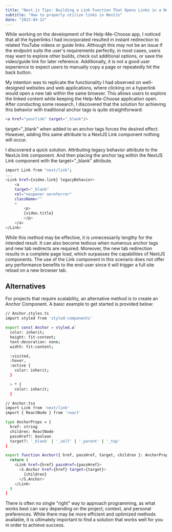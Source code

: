 ```yaml
---
title: "Next.js Tips: Building a Link Function That Opens Links in a New Tab"
subtitle: "How to properly utilize links in NextJs"
date: "2023-04-12"
---
```


<!--
https://www.eddymens.com/blog/how-to-make-a-markdown-link-open-in-another-tab -->

While working on the development of the Help-Me-Choose app, I noticed that all the hyperlinks I had incorporated resulted in instant redirection to related YouTube videos or guide links. Although this may not be an issue if the endpoint suits the user's requirements perfectly, in most cases, users may want to explore other builds, check out additional options, or save the video/guide link for later reference. Additionally, it is not a good user experience to expect users to manually copy a page or repeatedly hit the back button.

My intention was to replicate the functionality I had observed on well-designed websites and web applications, where clicking on a hyperlink would open a new tab within the same browser. This allows users to explore the linked content while keeping the Help-Me-Choose application open. After conducting some research, I discovered that the solution for achieving this behavior with traditional anchor tags is quite straightforward:

```bash
<a href="yourlink" target="_blank"/>
```

target="\_blank" when added to an anchor tags forces the desired effect. However, adding this same attribute to a NextJS Link component nothing will occur.

I discovered a quick solution. Attributing legacy behavior attribute to the NextJs link component. And then placing the anchor tag within the NextJS Link component with the target="\_blank" attribute.

```bash
import Link from "next/link";
...
<Link href={video.link} legacyBehavior>
    <a
    target="_blank"
    rel="noopener noreferrer"
    className=""
    >
        <p>
        {video.title}
        </p>
    </a>
</Link>
```

While this method may be effective, it is unnecessarily lengthy for the intended result. It can also become tedious when numerous anchor tags and new tab redirects are required. Moreover, the new tab redirection results in a complete page load, which surpasses the capabilities of NextJS components. The use of the Link component in this scenario does not offer any performance benefits to the end-user since it will trigger a full site reload on a new browser tab.

## Alternatives

For projects that require scalability, an alternative method is to create an Anchor Component. A basic example to get started is provided below:

```bash
// Anchor.styles.ts
import styled from 'styled-components'

export const Anchor = styled.a`
  color: inherit;
  height: fit-content;
  text-decoration: none;
  width: fit-content;

  :visited,
  :hover,
  :active {
    color: inherit;
  }

  > * {
    color: inherit;
  }
```

```bash
// Anchor.tsx
import Link from 'next/link'
import { ReactNode } from 'react'

type AnchorProps = {
  href: string
  children: ReactNode
  passHref?: boolean
  target?: '_blank' | '_self' | '_parent' | '_top'
}

export function Anchor({ href, passHref, target, children }: AnchorProps) {
  return (
    <Link href={href} passHref={passHref}>
      <S.Anchor href={href} target={target}>
        {children}
      </S.Anchor>
    </Link>
  )
}
```

There is often no single "right" way to approach programming, as what works best can vary depending on the project, context, and personal preferences. While there may be more efficient and optimized methods available, it is ultimately important to find a solution that works well for you in order to achieve success.
